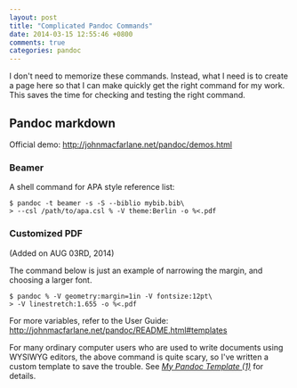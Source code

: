 ```yaml
---
layout: post
title: "Complicated Pandoc Commands"
date: 2014-03-15 12:55:46 +0800
comments: true
categories: pandoc
---
```


I don't need to memorize these commands.  Instead, what I need is to
create a page here so that I can make quickly get the right command
for my work.  This saves the time for checking and testing the right
command.

Pandoc markdown
---

Official demo:
<http://johnmacfarlane.net/pandoc/demos.html>

### Beamer

A shell command for APA style reference list:

    $ pandoc -t beamer -s -S --biblio mybib.bib\
    > --csl /path/to/apa.csl % -V theme:Berlin -o %<.pdf

### Customized PDF
(Added on AUG 03RD, 2014)

The command below is just an example of narrowing the margin, and
choosing a larger font.

    $ pandoc % -V geometry:margin=1in -V fontsize:12pt\
    > -V linestretch:1.655 -o %<.pdf 

For more variables, refer to the User Guide:
<http://johnmacfarlane.net/pandoc/README.html#templates>

For many ordinary computer users who are used to write documents using
WYSIWYG editors, the above command is quite scary, so I've written a
custom template to save the trouble.  See
[*My Pandoc Template (1)*][NewPost] for details.

[NewPost]: /blog/2014/08/03/my-pandoc-template-1/

<!-- vim:set tw=70 wrap: -->
